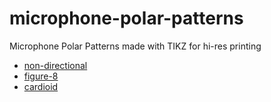 # microphone-polar-patterns
Microphone Polar Patterns made with TIKZ for hi-res printing

- [non-directional](nondirectional.pdf)
- [figure-8](fig8.pdf)
- [cardioid](cardioid.pdf)
